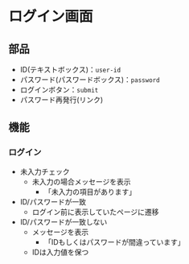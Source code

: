 # ログイン画面

## 部品

- ID(テキストボックス)：`user-id`
- パスワード(パスワードボックス)：`password`
- ログインボタン：`submit`
- パスワード再発行(リンク)

## 機能

### ログイン

- 未入力チェック
    - 未入力の場合メッセージを表示
        - 「未入力の項目があります」
- ID/パスワードが一致
    - ログイン前に表示していたページに遷移
- ID/パスワードが一致しない
    - メッセージを表示
        - 「IDもしくはパスワードが間違っています」
    - IDは入力値を保つ


